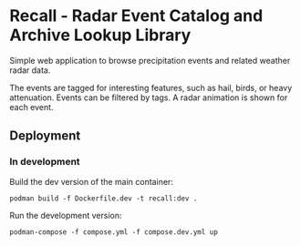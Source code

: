 # Recall - Radar Event Catalog and Archive Lookup Library

Simple web application to browse precipitation events and related weather radar data.

The events are tagged for interesting features, such as hail, birds, or heavy attenuation.
Events can be filtered by tags. A radar animation is shown for each event.

## Deployment

### In development

Build the dev version of the main container:

```console
podman build -f Dockerfile.dev -t recall:dev .
```

Run the development version:

```console
podman-compose -f compose.yml -f compose.dev.yml up
```
